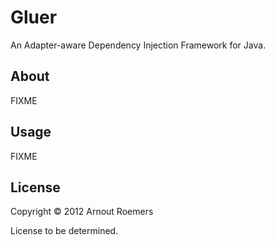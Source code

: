 # Gluer

An Adapter-aware Dependency Injection Framework for Java.

## About

FIXME

## Usage

FIXME

## License

Copyright © 2012 Arnout Roemers

License to be determined.
